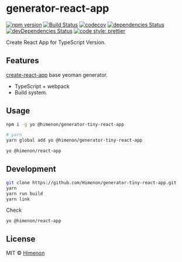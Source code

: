 # generator-react-app

[![npm version](https://badgen.net/npm/v/phimenon/generator-tiny-react-app)](https://npm.im/phimenon/generator-tiny-react-app)
[![Build Status](https://travis-ci.com/@himenon/generator-tiny-react-app.svg?branch=master)](https://travis-ci.com/@himenon/generator-tiny-react-app)
[![codecov](https://codecov.io/gh/@himenon/generator-tiny-react-app/branch/master/graph/badge.svg)](https://codecov.io/gh/@himenon/generator-tiny-react-app)
[![dependencies Status](https://david-dm.org/@himenon/generator-tiny-react-app/status.svg)](https://david-dm.org/@himenon/generator-tiny-react-app)
[![devDependencies Status](https://david-dm.org/@himenon/generator-tiny-react-app/dev-status.svg)](https://david-dm.org/@himenon/generator-tiny-react-app?type=dev)
[![code style: prettier](https://img.shields.io/badge/code_style-prettier-ff69b4.svg?style=flat-square)](https://github.com/prettier/prettier)

Create React App for TypeScript Version.

## Features

[create-react-app](https://github.com/facebook/create-react-app) base yeoman generator.

* TypeScript + webpack
* Build system.

## Usage

```sh
npm i -g yo @himenon/generator-tiny-react-app

# yarn
yarn global add yo @himenon/generator-tiny-react-app
```

```sh
yo @himenon/react-app
```

## Development

```sh
git clone https://github.com/Himenon/generator-tiny-react-app.git
yarn
yarn run build
yarn link
```

Check

```
yo @himenon/react-app
```

## License

MIT &copy; [Himenon](https://github.com/Himenon)
